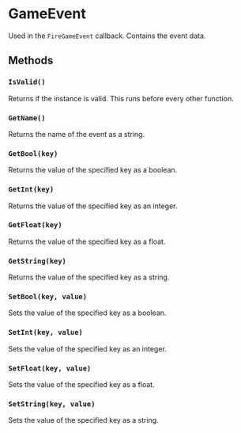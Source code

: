# GameEvent

Used in the `FireGameEvent` callback. Contains the event data.

## Methods

### `IsValid()`

Returns if the instance is valid. This runs before every other function.

### `GetName()`

Returns the name of the event as a string.

### `GetBool(key)`

Returns the value of the specified key as a boolean.

### `GetInt(key)`

Returns the value of the specified key as an integer.

### `GetFloat(key)`

Returns the value of the specified key as a float.

### `GetString(key)`

Returns the value of the specified key as a string.

### `SetBool(key, value)`

Sets the value of the specified key as a boolean.

### `SetInt(key, value)`

Sets the value of the specified key as an integer.

### `SetFloat(key, value)`

Sets the value of the specified key as a float.

### `SetString(key, value)`

Sets the value of the specified key as a string.

